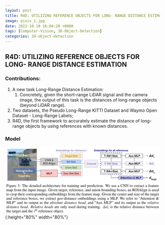 ```yaml
---
layout: post
title: R4D: UTILIZING REFERENCE OBJECTS FOR LONG- RANGE DISTANCE ESTIMATION
image: pixiv_1.jpg
date: 2022-10-10 16:04:20 +0800
tags: [Computer-Vision, 3D-Object-Detection]
categories: 3d-object-detection
---
```



## R4D: UTILIZING REFERENCE OBJECTS FOR LONG- RANGE DISTANCE ESTIMATION

### Contributions:
1. A new task Long-Range Distance Estimation:
   1. Concretely, given the short-range LiDAR signal and the camera image, the output of this task is the distances of long-range objects (beyond LiDAR range).
2. Two datasets, the Pseudo Long-Range KITTI Dataset and Waymo Open Dataset - Long-Range Labels;
3. R4D, the first framework to accurately estimate the distance of long-range objects by using references with known distances.


### Model

<!-- <div align=center><img src=https://github.com/Zanue/Zanue.github.io/raw/main/images/r4d.jpg width=80% /></div> -->
![](https://github.com/Zanue/Zanue.github.io/raw/main/images/r4d.jpg){:height="80%" width="80%"}

